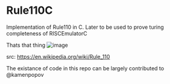 # Rule110C
Implementation of Rule110 in C. Later to be used to prove turing completeness of RISCEmulatorC

Thats that thing
![image](https://github.com/user-attachments/assets/c9b58c98-275f-458b-8e00-9eb5b2e7fc50)

src: https://en.wikipedia.org/wiki/Rule_110

The existance of code in this repo can be largely contributed to @kamenpopov

